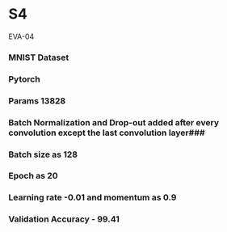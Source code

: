# S4
EVA-04


### MNIST Dataset ###

### Pytorch ###

### Params 13828 ####

### Batch Normalization and Drop-out added after every convolution except the last convolution layer###

### Batch size as 128 ###

### Epoch as 20 ####

### Learning rate -0.01 and momentum as 0.9 ###

### Validation Accuracy - 99.41 ###

